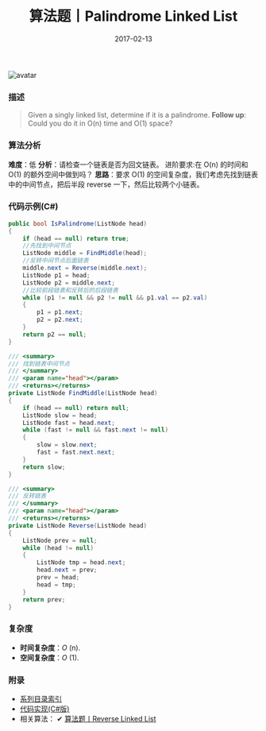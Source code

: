 ﻿---
title: 算法题丨Palindrome Linked List
tags:
  - 算法
  - 编程技巧
  - 数据结构
categories: 计算机基础
date: 2017-02-13
---
![avatar](https://mysite.bj.bcebos.com/images/articles/d6b39dab-d807-4aad-bd12-0b24ae7f25ec.jpg)

### 描述
>Given a singly linked list, determine if it is a palindrome.
**Follow up**:
Could you do it in O(n) time and O(1) space?

<!-- more -->

### 算法分析
**难度**：低
**分析**：请检查一个链表是否为回文链表。
进阶要求:在 O(n) 的时间和 O(1) 的额外空间中做到吗？
**思路**：要求 O(1) 的空间复杂度，我们考虑先找到链表中的中间节点，把后半段 reverse 一下，然后比较两个小链表。

### 代码示例(C#)
```csharp
public bool IsPalindrome(ListNode head)
{
    if (head == null) return true;
    //先找到中间节点
    ListNode middle = FindMiddle(head);
    //反转中间节点后面链表
    middle.next = Reverse(middle.next);
    ListNode p1 = head;
    ListNode p2 = middle.next;
    //比较前段链表和反转后的后段链表
    while (p1 != null && p2 != null && p1.val == p2.val)
    {
        p1 = p1.next;
        p2 = p2.next;
    }
    return p2 == null;
}

/// <summary>
/// 找到链表中间节点
/// </summary>
/// <param name="head"></param>
/// <returns></returns>
private ListNode FindMiddle(ListNode head)
{
    if (head == null) return null;
    ListNode slow = head;
    ListNode fast = head.next;
    while (fast != null && fast.next != null)
    {
        slow = slow.next;
        fast = fast.next.next;
    }
    return slow;
}

/// <summary>
/// 反转链表
/// </summary>
/// <param name="head"></param>
/// <returns></returns>
private ListNode Reverse(ListNode head)
{
    ListNode prev = null;
    while (head != null)
    {
        ListNode tmp = head.next;
        head.next = prev;
        prev = head;
        head = tmp;
    }
    return prev;
}
```

### 复杂度
- **时间复杂度**：*O* (n). 
- **空间复杂度**：*O* (1).

### 附录
- [系列目录索引](/posts/algorithm/index/)
- [代码实现(C#版)](https://github.com/lizzie2008/LeetCode.git)
- 相关算法：
✔ [算法题丨Reverse Linked List](/posts/algorithm/028.Reverse.Linked.List/)